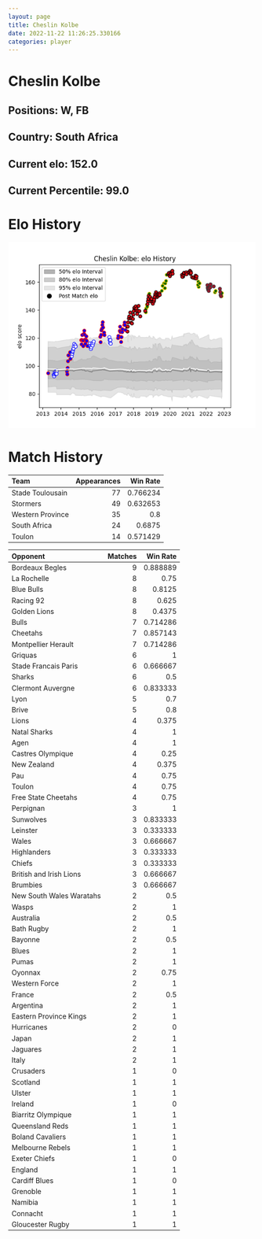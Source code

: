 ```yaml
---  
layout: page  
title: Cheslin Kolbe  
date: 2022-11-22 11:26:25.330166  
categories: player  
---
```

# Cheslin Kolbe

## Positions: W, FB

## Country: South Africa

## Current elo: 152.0

## Current Percentile: 99.0

# Elo History


![elo history](history_CheslinKolbe.png)
# Match History


| Team             |   Appearances |   Win Rate |
|:-----------------|--------------:|-----------:|
| Stade Toulousain |            77 |   0.766234 |
| Stormers         |            49 |   0.632653 |
| Western Province |            35 |   0.8      |
| South Africa     |            24 |   0.6875   |
| Toulon           |            14 |   0.571429 |

| Opponent                 |   Matches |   Win Rate |
|:-------------------------|----------:|-----------:|
| Bordeaux Begles          |         9 |   0.888889 |
| La Rochelle              |         8 |   0.75     |
| Blue Bulls               |         8 |   0.8125   |
| Racing 92                |         8 |   0.625    |
| Golden Lions             |         8 |   0.4375   |
| Bulls                    |         7 |   0.714286 |
| Cheetahs                 |         7 |   0.857143 |
| Montpellier Herault      |         7 |   0.714286 |
| Griquas                  |         6 |   1        |
| Stade Francais Paris     |         6 |   0.666667 |
| Sharks                   |         6 |   0.5      |
| Clermont Auvergne        |         6 |   0.833333 |
| Lyon                     |         5 |   0.7      |
| Brive                    |         5 |   0.8      |
| Lions                    |         4 |   0.375    |
| Natal Sharks             |         4 |   1        |
| Agen                     |         4 |   1        |
| Castres Olympique        |         4 |   0.25     |
| New Zealand              |         4 |   0.375    |
| Pau                      |         4 |   0.75     |
| Toulon                   |         4 |   0.75     |
| Free State Cheetahs      |         4 |   0.75     |
| Perpignan                |         3 |   1        |
| Sunwolves                |         3 |   0.833333 |
| Leinster                 |         3 |   0.333333 |
| Wales                    |         3 |   0.666667 |
| Highlanders              |         3 |   0.333333 |
| Chiefs                   |         3 |   0.333333 |
| British and Irish Lions  |         3 |   0.666667 |
| Brumbies                 |         3 |   0.666667 |
| New South Wales Waratahs |         2 |   0.5      |
| Wasps                    |         2 |   1        |
| Australia                |         2 |   0.5      |
| Bath Rugby               |         2 |   1        |
| Bayonne                  |         2 |   0.5      |
| Blues                    |         2 |   1        |
| Pumas                    |         2 |   1        |
| Oyonnax                  |         2 |   0.75     |
| Western Force            |         2 |   1        |
| France                   |         2 |   0.5      |
| Argentina                |         2 |   1        |
| Eastern Province Kings   |         2 |   1        |
| Hurricanes               |         2 |   0        |
| Japan                    |         2 |   1        |
| Jaguares                 |         2 |   1        |
| Italy                    |         2 |   1        |
| Crusaders                |         1 |   0        |
| Scotland                 |         1 |   1        |
| Ulster                   |         1 |   1        |
| Ireland                  |         1 |   0        |
| Biarritz Olympique       |         1 |   1        |
| Queensland Reds          |         1 |   1        |
| Boland Cavaliers         |         1 |   1        |
| Melbourne Rebels         |         1 |   1        |
| Exeter Chiefs            |         1 |   0        |
| England                  |         1 |   1        |
| Cardiff Blues            |         1 |   0        |
| Grenoble                 |         1 |   1        |
| Namibia                  |         1 |   1        |
| Connacht                 |         1 |   1        |
| Gloucester Rugby         |         1 |   1        |